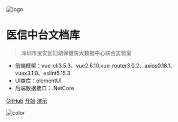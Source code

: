 <!--
 * @Author: your name
 * @Date: 2020-03-16 08:11:48
 * @LastEditTime: 2020-03-20 15:30:23
 * @LastEditors: Please set LastEditors
 * @Description: In User Settings Edit
 * @FilePath: \Learing\web\huaqyun\docs\_coverpage.md
 -->
![logo](https://docsify.js.org/_media/icon.svg)

# 医信中台文档库

> 深圳市宝安区妇幼保健院大数据中心联合实验室

* 前端框架：vue-cli3.5.3、vue2.6.10,vue-router3.0.2、axios0.18.1、vuex3.1.0、eslint5.15.3
* UI类库：elementUI
* 后端数据接口：.NetCore

[GitHub](https://github.com/ABPFrameWorkGroup/huaqyun)
[开始](#项目介绍)  <!-- 这里的URL连接到readme.md的介绍 -->
[演示](#quick-start)

<!-- ![](_media/bg.jpg) -->
<!-- ![color](#f0f0f0) -->
![color](#b7302d)